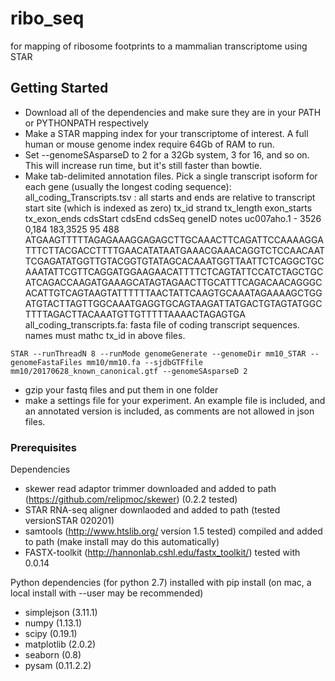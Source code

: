 # ribo_seq

for mapping of ribosome footprints to a mammalian transcriptome using STAR

## Getting Started
*   Download all of the dependencies and make sure they are in your PATH or PYTHONPATH respectively
*   Make a STAR mapping index for your transcriptome of interest. A full human or mouse genome index require 64Gb of RAM to run.
*   Set --genomeSAsparseD to 2 for a 32Gb system, 3 for 16, and so on. This will increase run time, but it's still faster than bowtie.
*   Make tab-delimited annotation files. Pick a single transcript isoform for each gene (usually the longest coding sequence):
all_coding_Transcripts.tsv : all starts and ends are relative to transcript start site (which is indexed as zero)
tx_id	strand	tx_length	exon_starts	tx_exon_ends	cdsStart	cdsEnd	cdsSeq	geneID	notes
uc007aho.1	-	3526	0,184	183,3525	95	488	ATGAAGTTTTTAGAGAAAGGAGAGCTTGCAAACTTCAGATTCCAAAAGGATTTCTTACGACCTTTTGAACATATAATGAAACGAAACAGGTCTCCAACAATTCGAGATATGGTTGTACGGTGTATAGCACAAATGGTTAATTCTCAGGCTGCAAATATTCGTTCAGGATGGAAGAACATTTTCTCAGTATTCCATCTAGCTGCATCAGACCAAGATGAAAGCATAGTAGAACTTGCATTTCAGACAACAGGGCACATTGTCAGTAAGTATTTTTTAACTATTCAAGTGCAAATAGAAAAGCTGGATGTACTTAGTTGGCAAATGAGGTGCAGTAAGATTATGACTGTAGTATGGCTTTTAGACTTACAAATGTTGTTTTTAAAACTAGAGTGA
all_coding_transcripts.fa: fasta file of coding transcript sequences. names must mathc tx_id in above files.
```
STAR --runThreadN 8 --runMode genomeGenerate --genomeDir mm10_STAR --genomeFastaFiles mm10/mm10.fa --sjdbGTFfile mm10/20170628_known_canonical.gtf --genomeSAsparseD 2
```
*   gzip your fastq files and put them in one folder
*   make a settings file for your experiment. An example file is included, and an annotated version is included, as comments are not allowed in json files.

### Prerequisites
Dependencies
*    skewer read adaptor trimmer downloaded and added to path (https://github.com/relipmoc/skewer) (0.2.2 tested)
*    STAR RNA-seq aligner downlaoded and added to path (tested versionSTAR 020201)
*    samtools (http://www.htslib.org/ version 1.5 tested) compiled and added to path (make install may do this automatically)
*    FASTX-toolkit (http://hannonlab.cshl.edu/fastx_toolkit/) tested with 0.0.14

Python dependencies (for python 2.7) installed with pip install (on mac, a local install with --user may be recommended)
*    simplejson (3.11.1)
*    numpy (1.13.1)
*    scipy (0.19.1)
*    matplotlib (2.0.2)
*    seaborn (0.8)
*    pysam (0.11.2.2)

